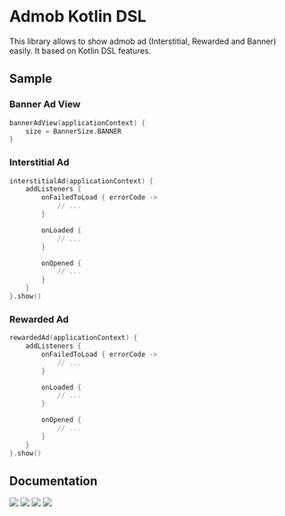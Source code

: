 # Admob Kotlin DSL
This library allows to show admob ad (Interstitial, Rewarded and Banner) easily. It based on Kotlin DSL features.

## Sample
### Banner Ad View
```kotlin
bannerAdView(applicationContext) {
	size = BannerSize.BANNER
}
```
### Interstitial Ad
```kotlin
interstitialAd(applicationContext) {
	addListeners {
		onFailedToLoad { errorCode ->
			// ...
		}

		onLoaded {
			// ...
		}

		onOpened {
			// ...
		}
	}
}.show()
```
### Rewarded Ad
```kotlin
rewardedAd(applicationContext) {
	addListeners {
		onFailedToLoad { errorCode ->
			// ...
		}

		onLoaded {
			// ...
		}

		onOpened {
			// ...
		}
	}
}.show()
```

## Documentation
![](https://github.com/vetsb/admob-kotlin-dsl/blob/feature/readme/images/1.png)
![](https://github.com/vetsb/admob-kotlin-dsl/blob/feature/readme/images/2.png)
![](https://github.com/vetsb/admob-kotlin-dsl/blob/feature/readme/images/3.png)
![](https://github.com/vetsb/admob-kotlin-dsl/blob/feature/readme/images/4.png)
